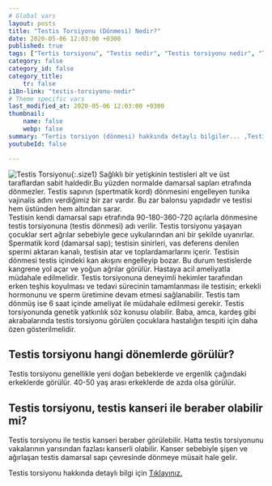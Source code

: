 ```yaml
---
# Global vars
layout: posts
title: "Testis Torsiyonu (Dönmesi) Nedir?"
date: 2020-05-06 12:03:00 +0300
published: true
tags: ["Tertis torsiyonu", "Testis nedir", "Testis torsiyonu nedir", "Testis torsiyonu testis kanseri", "testis torsiyonu tipi", "Testis torsiyonu erken müdahale", "Testis torsiyonu teşhis", "Testis torsiyonu tedavi", "Testis torsiyonu ameliyat" , "testis dönmesi", "testis torsiyonu ne zaman", "testis torsiyonu neden", "testis torsiyonu acil", "testis torsiyonu belirti", "testis torsiyonu ultrasonografi", "testis torsiyonu tipi" , "testis torsiyonu tedavi", "testis torsiyonu çözüm", "testis dönmesi ameliyatı", "testis dönmesi tedavi"]
category: false
category_id: false
category_title:
    tr: false
i18n-link: "testis-torsiyonu-nedir"
# Theme specific vars
last_modified_at: 2020-05-06 12:03:00 +0300
thumbnail:
    name: false
    webp: false
summary: "Tertis torsiyon (dönmesi) hakkında detaylı bilgiler... ,Testis nedir?, Testiste ağrı ve şişliklerin nedenleri? , Testis torsiyonu nedir?, Testis torsiyonu testis kanseriyle birlikte olur mu? , Kaç tip testis torsiyon vardır? , Testis torsiyonunda erken müdahale? , Testis torsiyonu teşhisi ve tedavisi, Testis torsiyonu ameliyatı"
youtubeId: false

---
```


![Testis Torsiyonu](/assets/img/testistorsiyonunedir.jpeg){:.size1}
Sağlıklı bir yetişkinin testisleri alt ve üst taraflardan sabit haldedir.Bu yüzden normalde damarsal sapları etrafında dönmezler. Testis sapının (spertmatik kord) dönmesini engelleyen tunika vajinalis adını verdiğimiz bir zar vardır. Bu zar balonsu yapıdadır ve testisi hem üstünden hem altından sarar.  
Testisin kendi damarsal sapı etrafında 90-180-360-720 açılarla dönmesine testis torsiyonuna (testis dönmesi) adı verilir. Testis torsiyonu yaşayan çocuklar sert ağrılar sebebiyle gece uykularından ani bir şekilde uyanırlar. Spermatik kord (damarsal sap); testisin sinirleri, vas deferens denilen spermi aktaran kanalı, testisin atar ve toplardamarlarını içerir. Testisin dönmesi testis içindeki kan akışını engelleyip bozar. Bu durum testislerde kangrene yol açar ve yoğun ağrılar görülür. Hastaya acil ameliyatla müdahale edilmelidir. Testis torsiyonuna deneyimli hekimler tarafından erken teşhis koyulması ve tedavi sürecinin tamamlanması ile testisin; erkekli hormonunu ve sperm üretimine devam etmesi sağlanabilir. Testis tam dönmüş ise 6 saat içinde ameliyat ile müdahale edilmesi gerekir. Testis torsiyonunda genetik yatkınlık söz konusu olabilir. Baba, amca, kardeş gibi akrabalarında testis torsiyonu görülen çocuklara hastalığın tespiti için daha özen gösterilmelidir.

## Testis torsiyonu hangi dönemlerde görülür?

Testis torsiyonu genellikle yeni doğan bebeklerde ve ergenlik çağındaki erkeklerde görülür. 40-50 yaş arası erkeklerde de azda olsa görülür.

## Testis torsiyonu, testis kanseri ile beraber olabilir mi?

Testis torsiyonu ile testis kanseri beraber görülebilir. Hatta testis torsiyonunu vakalarının yarısından fazlası kanserli olabilir. Kanser sebebiyle şişen ve ağırlaşan testis damarsal sapı çevresinde dönmeye müsait hale gelir.


Testis torsiyonu hakkında detaylı bilgi için [Tıklayınız.](https://www.onoluroloji.com/testis-torsiyonu)

